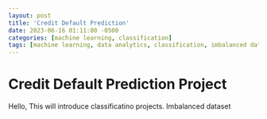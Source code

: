 ```yaml
---
layout: post
title: 'Credit Default Prediction'
date: 2023-06-16 01:11:00 -0500
categories: [machine learning, classification]
tags: [machine learning, data analytics, classification, imbalanced dataset]
---
```



# Credit Default Prediction Project

Hello, This will introduce classificatino projects.
Imbalanced dataset
